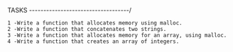 TASKS
-----------------------------------/
	
	1 -Write a function that allocates memory using malloc.
	2 -Write a function that concatenates two strings.
	3 -Write a function that allocates memory for an array, using malloc.
	4 -Write a function that creates an array of integers.
